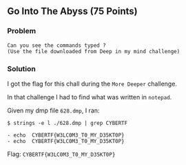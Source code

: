 ## Go Into The Abyss (75 Points)

### Problem
```
Can you see the commands typed ?
(Use the file downloaded from Deep in my mind challenge)
```

### Solution
I got the flag for this chall during the `More Deeper` challenge.

In that challenge I had to find what was written in `notepad`.

Given my dmp file `628.dmp`, I ran:

```
$ strings -e l ./628.dmp | grep CYBERTF

- echo  CYBERTF{W3LC0M3_T0_MY_D35KT0P}
- echo  CYBERTF{W3LC0M3_T0_MY_D35KT0P}
```

Flag: `CYBERTF{W3LC0M3_T0_MY_D35KT0P}`

